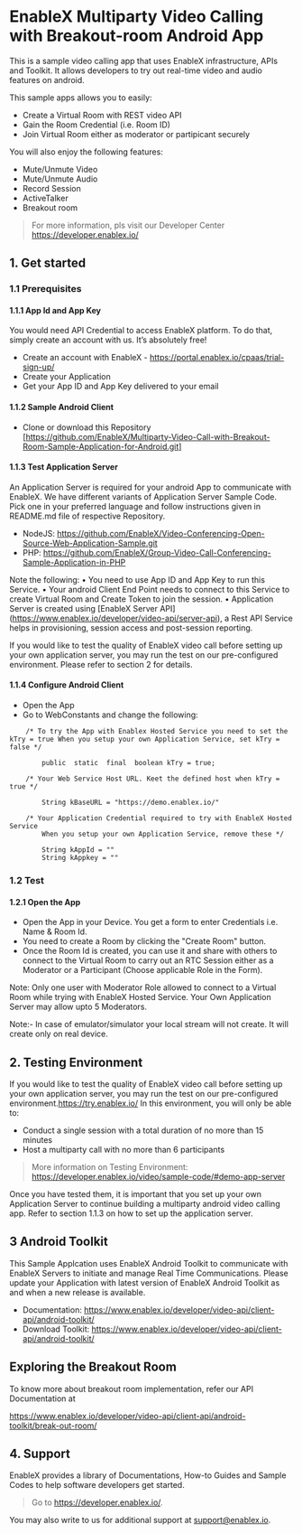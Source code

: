 # EnableX Multiparty Video Calling with Breakout-room  Android App

This is a sample video calling app that uses EnableX infrastructure, APIs and Toolkit. It allows developers to try out real-time video and audio features on android.


This sample apps allows you to easily:
* Create a Virtual Room with REST video API 
* Gain the Room Credential (i.e. Room ID) 
* Join Virtual Room either as moderator or partipicant securely

You will also enjoy the following features: 
* Mute/Unmute Video
* Mute/Unmute Audio
* Record Session
* ActiveTalker 
* Breakout room 


> For more information, pls visit our Developer Center https://developer.enablex.io/



## 1. Get started

### 1.1 Prerequisites

#### 1.1.1 App Id and App Key 

You would need API Credential to access EnableX platform. To do that, simply create an account with us. It’s absolutely free!

* Create an account with EnableX - https://portal.enablex.io/cpaas/trial-sign-up/
* Create your Application
* Get your App ID and App Key delivered to your email


#### 1.1.2 Sample Android Client 

* Clone or download this Repository [https://github.com/EnableX/Multiparty-Video-Call-with-Breakout-Room-Sample-Application-for-Android.git] 


#### 1.1.3 Test Application Server 

An Application Server is required for your android App to communicate with EnableX. We have different variants of Application Server Sample Code. Pick one in your preferred language and follow instructions given in README.md file of respective Repository.

* NodeJS: https://github.com/EnableX/Video-Conferencing-Open-Source-Web-Application-Sample.git 
* PHP: https://github.com/EnableX/Group-Video-Call-Conferencing-Sample-Application-in-PHP

Note the following:
•    You need to use App ID and App Key to run this Service.
•    Your android Client End Point needs to connect to this Service to create Virtual Room and Create Token to join the session.
•    Application Server is created using [EnableX Server API] (https://www.enablex.io/developer/video-api/server-api), a Rest API Service helps in provisioning, session access and post-session reporting.

If you would like to test the quality of EnableX video call before setting up your own application server,  you may run the test on our pre-configured environment. Please refer to section 2 for details.



#### 1.1.4 Configure Android Client 

* Open the App
* Go to WebConstants and change the following:
``` 
    /* To try the App with Enablex Hosted Service you need to set the kTry = true When you setup your own Application Service, set kTry = false */
        
        public  static  final  boolean kTry = true;
        
    /* Your Web Service Host URL. Keet the defined host when kTry = true */
    
        String kBaseURL = "https://demo.enablex.io/"
        
    /* Your Application Credential required to try with EnableX Hosted Service
        When you setup your own Application Service, remove these */
        
        String kAppId = ""  
        String kAppkey = ""  
 ```


### 1.2 Test

#### 1.2.1 Open the App

* Open the App in your Device. You get a form to enter Credentials i.e. Name & Room Id.
* You need to create a Room by clicking the "Create Room" button.
* Once the Room Id is created, you can use it and share with others to connect to the Virtual Room to carry out an RTC Session either as a Moderator or a Participant (Choose applicable Role in the Form).

Note: Only one user with Moderator Role allowed to connect to a Virtual Room while trying with EnableX Hosted Service. Your Own Application Server may allow upto 5 Moderators. 
  
Note:- In case of emulator/simulator your local stream will not create. It will create only on real device.


## 2. Testing Environment

If you would like to test the quality of EnableX video call before setting up your own application server,  you may run the test on our pre-configured environment.https://try.enablex.io/
In this environment, you will only be able to:

* Conduct a single session with a total duration of no more than 15 minutes
* Host a multiparty call with no more than 6 participants 

> More information on Testing Environment: https://developer.enablex.io/video/sample-code/#demo-app-server

Once you have tested them, it is important that you set up your own Application Server to continue building a multiparty android video calling app. Refer to section 1.1.3 on how to set up the application server. 
  

## 3 Android Toolkit

This Sample Applcation uses EnableX Android Toolkit to communicate with EnableX Servers to initiate and manage Real Time Communications. Please update your Application with latest version of EnableX Android Toolkit as and when a new release is available.   

* Documentation: https://www.enablex.io/developer/video-api/client-api/android-toolkit/
* Download Toolkit: https://www.enablex.io/developer/video-api/client-api/android-toolkit/

## Exploring the Breakout Room
To know more about breakout room implementation, refer our API Documentation at 

https://www.enablex.io/developer/video-api/client-api/android-toolkit/break-out-room/

## 4. Support

EnableX provides a library of Documentations, How-to Guides and Sample Codes to help software developers get started. 

> Go to https://developer.enablex.io/. 

You may also write to us for additional support at support@enablex.io.


